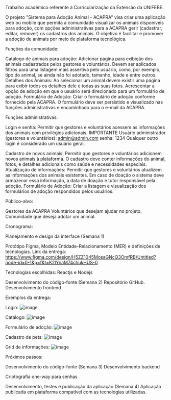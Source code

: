 Trabalho acadêmico referente à Curricularização da Extensão da UNIFEBE.

O projeto "Sistema para Adoção Animal - ACAPRA" visa criar uma aplicação web ou mobile que permita a comunidade visualizar os animais disponíveis para adoção, com opções administrativas para a ACAPRA gerir (cadastrar, editar, remover) os cadastros dos animais. O objetivo é facilitar e promover a adoção de animais por meio de plataforma tecnológica.

Funções da comunidade:

Catálogo de animais para adoção: Adicionar página para exibição dos animais cadastrados pelos gestores e voluntários. Devem ser aplicados filtros para uma listagem mais assertiva pelo usuário, como, por exemplo, tipo do animal, se ainda não foi adotado, tamanho, idade e entre outros.
Detalhes dos Animais: Ao selecionar um animal devem existir uma página para exibir todos os detalhes dele e todas as suas fotos. Acrescentar a opção de adoção em que o usuário será direcionado para um formulário de adoção.
Formulário de Adoção: Criar o formulário de adoção conforme fornecido pela ACAPRA. O formulário deve ser persistido e visualizado nas funções administrativas e encaminhado para o e-mail da ACAPRA.

Funções administrativas:

Login e senha: Permitir que gestores e voluntários acessem as informações dos animais com privilégios adicionais.
IMPORTANTE
Usuário administrador (gestores e voluntários): admin@admin.com  senha: 1234
Qualquer outro login é considerado um usuário geral.

Cadastro de novos animais: Permitir que gestores e voluntários adicionem novos animais à plataforma. O cadastro deve conter informações do animal, fotos, e detalhes adicionais como saúde e necessidades especiais.
Atualização de informações: Permitir que gestores e voluntários atualizem as informações dos animais existentes. Em caso de doação o sistema deve armazenar essa informação, a data de doação e tutor responsável pela adoção.
Formulário de Adoção: Criar a listagem e visualização dos formulários de adoção respondidos pelos usuários.

Público-alvo:

Gestores da ACAPRA
Voluntários que desejam ajudar no projeto.
Comunidade que deseja adotar um animal.

Cronograma:

Planejamento e design da interface (Semana 1)

Protótipo Figma, Modelo Entidade-Relacionamento (MER) e definições de tecnologias.
Link da entrega: https://www.figma.com/design/H5ZZ1045MosaGNcQ3OmfRB/Untitled?node-id=0-1&p=f&t=K2lYnaM74chukHUS-0

Tecnologias escolhidas: Reactjs e Nodejs

Desenvolvimento do código-fonte (Semana 2)
Repositório GitHub.
Desenvolvimento frontend

Exemplos da entrega: 

Login:
![image](https://github.com/user-attachments/assets/f2d8f8dc-8b4e-43bc-bd13-d51759e8d2ac)

Catálogo: 
![image](https://github.com/user-attachments/assets/b41a07fd-7e2f-4c71-88cb-1590189c9934)

Formulário de adoção:
![image](https://github.com/user-attachments/assets/7db0bb3f-b130-4e76-a5ba-3a1d22ec07c4)

Cadastro de pets:
![image](https://github.com/user-attachments/assets/93bfe3e4-1f27-4367-809c-300eb59e5715)

Grid de informações:
![image](https://github.com/user-attachments/assets/5c1dec3d-e582-4e2f-a664-4b1e089d438e)


Próximos passos:

Desenvolvimento do código-fonte (Semana 3)
Desenvolvimento backend

Criptografia one-way para senhas

Desenvolvimento, testes e publicação da aplicação (Semana 4)
Aplicação publicada em plataforma compatível com as tecnologias utilizadas.
